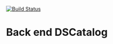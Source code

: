 [![Build Status](https://travis-ci.org/RangelMoreira/dscatalog-bootcamp-devsuperior.svg?branch=main)](https://travis-ci.org/RangelMoreira/dscatalog-bootcamp-devsuperior)

# Back end DSCatalog



